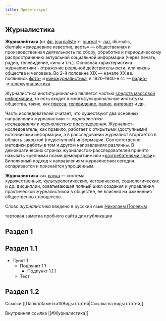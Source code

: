 ```yaml
---
title: Приветствую!
---
```



## Журналистика
**Журнали́стика** (от [фр.](https://ru.wikipedia.org/wiki/%D0%A4%D1%80%D0%B0%D0%BD%D1%86%D1%83%D0%B7%D1%81%D0%BA%D0%B8%D0%B9_%D1%8F%D0%B7%D1%8B%D0%BA "Французский язык") [journaliste](https://ru.wiktionary.org/wiki/journaliste#%D0%A4%D1%80%D0%B0%D0%BD%D1%86%D1%83%D0%B7%D1%81%D0%BA%D0%B8%D0%B9 "wikt:journaliste") ← [journal](https://ru.wiktionary.org/wiki/journal#%D0%A4%D1%80%D0%B0%D0%BD%D1%86%D1%83%D0%B7%D1%81%D0%BA%D0%B8%D0%B9 "wikt:journal") ← [лат.](https://ru.wikipedia.org/wiki/%D0%9B%D0%B0%D1%82%D0%B8%D0%BD%D1%81%D0%BA%D0%B8%D0%B9_%D1%8F%D0%B7%D1%8B%D0%BA "Латинский язык") diurnalis, diurnale «ежедневное известие, весть» — общественная и производственная деятельность по сбору, обработке и периодическому распространению актуальной социальной информации (через печать, радио, телевидение, кино и т.п.). Основная характеристика журналистики - отражение реальной действительности, или жизнь общества и человека.
Во 2-й половине XIX — начале XX вв. появились [фото-](https://ru.wikipedia.org/wiki/%D0%A4%D0%BE%D1%82%D0%BE%D0%B6%D1%83%D1%80%D0%BD%D0%B0%D0%BB%D0%B8%D1%81%D1%82%D0%B8%D0%BA%D0%B0 "Фотожурналистика") и [киножурналистика](https://ru.wikipedia.org/wiki/%D0%9A%D0%B8%D0%BD%D0%BE%D0%B6%D1%83%D1%80%D0%BD%D0%B0%D0%BB%D0%B8%D1%81%D1%82%D0%B8%D0%BA%D0%B0 "Киножурналистика"), в 1920–1940-е гг. — [радио-](https://ru.wikipedia.org/wiki/%D0%A0%D0%B0%D0%B4%D0%B8%D0%BE%D0%B6%D1%83%D1%80%D0%BD%D0%B0%D0%BB%D0%B8%D1%81%D1%82%D0%B8%D0%BA%D0%B0 "Радиожурналистика") и [тележурналистика](https://ru.wikipedia.org/wiki/%D0%A2%D0%B5%D0%BB%D0%B5%D0%B6%D1%83%D1%80%D0%BD%D0%B0%D0%BB%D0%B8%D1%81%D1%82%D0%B8%D0%BA%D0%B0 "Тележурналистика").

Журналистика институционально является частью [средств массовой информации](https://ru.wikipedia.org/wiki/%D0%A1%D0%9C%D0%98 "СМИ"), то есть входит в многофункциональные институты общества, такие, как [пресса](https://ru.wikipedia.org/wiki/%D0%9F%D1%80%D0%B5%D1%81%D1%81%D0%B0 "Пресса"), [телевидение](https://ru.wikipedia.org/wiki/%D0%A2%D0%B5%D0%BB%D0%B5%D0%B2%D0%B8%D0%B4%D0%B5%D0%BD%D0%B8%D0%B5 "Телевидение"), [радио](https://ru.wikipedia.org/wiki/%D0%A0%D0%B0%D0%B4%D0%B8%D0%BE%D0%B2%D0%B5%D1%89%D0%B0%D0%BD%D0%B8%D0%B5 "Радиовещание"), [интернет](https://ru.wikipedia.org/wiki/%D0%98%D0%BD%D1%82%D0%B5%D1%80%D0%BD%D0%B5%D1%82 "Интернет") и др.

Часть исследователей считает, что существуют два основных направления журналистики — _журналистика исследования_ и _[журналистика расследования](https://ru.wikipedia.org/wiki/%D0%96%D1%83%D1%80%D0%BD%D0%B0%D0%BB%D0%B8%D1%81%D1%82%D1%81%D0%BA%D0%BE%D0%B5_%D1%80%D0%B0%D1%81%D1%81%D0%BB%D0%B5%D0%B4%D0%BE%D0%B2%D0%B0%D0%BD%D0%B8%D0%B5 "Журналистское расследование")_. Журналист-исследователь, как правило, работает с открытыми (доступными) источниками информации, а в расследовании журналист вторгается в область закрытой (недоступной) информации. Соответственно методики работы в том и другом направлениях различны. В демократических странах журналистов-расследователей принято называть «цепными псами демократии» или «[разгребателями грязи](https://ru.wikipedia.org/wiki/%D0%A0%D0%B0%D0%B7%D0%B3%D1%80%D0%B5%D0%B1%D0%B0%D1%82%D0%B5%D0%BB%D0%B8_%D0%B3%D1%80%D1%8F%D0%B7%D0%B8 "Разгребатели грязи")». Биполярный подход к направлениям журналистики сегодня оспаривается и признаётся упрощённым.

**Журналистика** как [наука](https://ru.wikipedia.org/wiki/%D0%9D%D0%B0%D1%83%D0%BA%D0%B0 "Наука") — система художественных, [культурологических](https://ru.wikipedia.org/wiki/%D0%9A%D1%83%D0%BB%D1%8C%D1%82%D1%83%D1%80%D0%BE%D0%BB%D0%BE%D0%B3%D0%B8%D1%8F "Культурология"), [исторических](https://ru.wikipedia.org/wiki/%D0%98%D1%81%D1%82%D0%BE%D1%80%D0%B8%D1%8F "История"), [социологических](https://ru.wikipedia.org/wiki/%D0%A1%D0%BE%D1%86%D0%B8%D0%BE%D0%BB%D0%BE%D0%B3%D0%B8%D1%8F "Социология") и др. дисциплин, охватывающая полный цикл создания и управления практической журналистикой в обществе, её влияния на изменения общественных процессов.

Слово _журналистика_ введено в русский язык [Николаем Полевым](https://ru.wikipedia.org/wiki/%D0%9F%D0%BE%D0%BB%D0%B5%D0%B2%D0%BE%D0%B9,_%D0%9D%D0%B8%D0%BA%D0%BE%D0%BB%D0%B0%D0%B9_%D0%90%D0%BB%D0%B5%D0%BA%D1%81%D0%B5%D0%B5%D0%B2%D0%B8%D1%87 "Полевой, Николай Алексеевич")


тартовая заметка пробного сайта для публикации

## Раздел 1

## Раздел 1.1
- Пункт 1
	- Подпункт 1.1
		- Подпункт 1.1.1
	- Тест

## Раздел 1.2


Ссылки
[[Папка/Заметка1#Виды статей|Ссылка на виды статей]]

Внутренняя ссылка [[#Журналистика]]